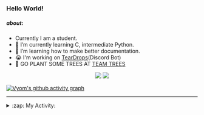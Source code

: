 ### Hello World!

##### about:
- Currently I am a student.
- 🌱 I’m currently learning C, intermediate Python.
- 🌱 I’m learning how to make better documentation.
- 😭 I'm working on [TearDrops](https://github.com/Vyvy-vi/TearDrops)(Discord Bot)
- 🌱 GO PLANT SOME TREES AT [TEAM TREES](https://teamtrees.org/)

<p align="center">
  <a href="https://twitter.com/Vyvy_viM"><img target="_blank" src="https://img.shields.io/badge/twitter%20@Vyvy_viM-0D95E8?style=for-the-badge&logo=twitter&logoColor=white"/></a> 
  <a href="https://vyvy-vi.github.io/portfolio"><img target="_blank" src="https://img.shields.io/badge/-I%27m_craving_for_open_source-green?style=for-the-badge&logo=github&logoColor=black"/></a> 
</p>

[![Vyom's github activity graph](https://activity-graph.herokuapp.com/graph?username=Vyvy-vi)](https://github.com/ashutosh00710/github-readme-activity-graph)

---
<details>
  <summary>:zap: My Activity:</summary>
  
<!--START_SECTION:waka-->
**I'm a Night 🦉** 

```text
🌞 Morning    29 commits     █░░░░░░░░░░░░░░░░░░░░░░░░   4.88% 
🌆 Daytime    121 commits    █████░░░░░░░░░░░░░░░░░░░░   20.37% 
🌃 Evening    237 commits    ██████████░░░░░░░░░░░░░░░   39.9% 
🌙 Night      207 commits    ████████░░░░░░░░░░░░░░░░░   34.85%

```
📅 **I'm Most Productive on Sunday** 

```text
Monday       73 commits     ███░░░░░░░░░░░░░░░░░░░░░░   12.29% 
Tuesday      92 commits     ███░░░░░░░░░░░░░░░░░░░░░░   15.49% 
Wednesday    87 commits     ███░░░░░░░░░░░░░░░░░░░░░░   14.65% 
Thursday     76 commits     ███░░░░░░░░░░░░░░░░░░░░░░   12.79% 
Friday       38 commits     █░░░░░░░░░░░░░░░░░░░░░░░░   6.4% 
Saturday     78 commits     ███░░░░░░░░░░░░░░░░░░░░░░   13.13% 
Sunday       150 commits    ██████░░░░░░░░░░░░░░░░░░░   25.25%

```


📊 **This Week I Spent My Time On** 

```text
🔥 Editors: 
Vim                      9 hrs 19 mins       ███████████████████░░░░░░   77.38% 
VS Code                  2 hrs 43 mins       █████░░░░░░░░░░░░░░░░░░░░   22.62%

🐱‍💻 Projects: 
Shepherd-bot             6 hrs 18 mins       █████████████░░░░░░░░░░░░   52.35% 
crypto-price-bot         2 hrs 42 mins       █████░░░░░░░░░░░░░░░░░░░░   22.55% 
TEC-Discord-Automation   47 mins             █░░░░░░░░░░░░░░░░░░░░░░░░   6.52% 
awesome-quincy-larson-ema37 mins             █░░░░░░░░░░░░░░░░░░░░░░░░   5.21% 
assistant-bee            37 mins             █░░░░░░░░░░░░░░░░░░░░░░░░   5.15%

```


 Last Updated on 21/07/2021
<!--END_SECTION:waka-->
</details>
